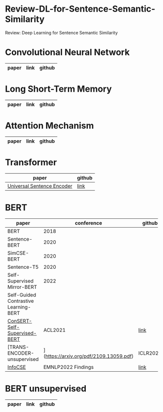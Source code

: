 # Review-DL-for-Sentence-Semantic-Similarity
Review: Deep Learning for Sentence Semantic Similarity

# Convolutional Neural Network

| paper | link | github |
|-------|------|--------|


# Long Short-Term Memory

| paper | link | github |
|-------|------|--------|


# Attention Mechanism

| paper | link | github |
|-------|------|--------|


# Transformer
| paper | github |
|-------|--------|
|[Universal Sentence Encoder](https://arxiv.org/pdf/1803.11175.pdf)| [link](https://github.com/MartinoMensio/spacy-universal-sentence-encoder)
# BERT 
| paper | conference |github | 
|-------|----  |--------|     
| BERT  | 2018 |  |    |
| Sentence-BERT  | 2020 |    |
| SimCSE-BERT    | 2020 |    |
| Sentence-T5    | 2020 |   |
| Self-Supervised Mirror-BERT| 2022 | |
|Self-Guided Contrastive Learning-BERT| | 
| [ConSERT-Self-Supervised-BERT](https://arxiv.org/pdf/2105.11741.pdf) | ACL2021  | [link](https://github.com/yym6472/ConSERT) | 
| [TRANS-ENCODER-unsupervised|](https://arxiv.org/pdf/2109.13059.pdf) | ICLR2022 | [link](https://github.com/amzn/trans-encoder) |
| [InfoCSE](https://arxiv.org/pdf/2210.06432.pdf) | EMNLP2022 Findings | [link](https://github.com/caskcsg/sentemb/tree/main/InfoCSE) | 



# BERT unsupervised

| paper | link | github |
|-------|------|--------|
